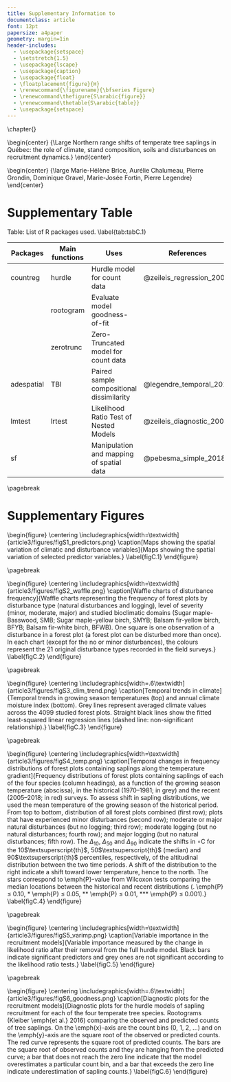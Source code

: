 ```yaml
---
title: Supplementary Information to
documentclass: article
font: 12pt
papersize: a4paper
geometry: margin=1in
header-includes:
  - \usepackage{setspace}
  - \setstretch{1.5}
  - \usepackage{lscape}
  - \usepackage{caption}
  - \usepackage{float}
  - \floatplacement{figure}{H}
  - \renewcommand{\figurename}{\bfseries Figure}
  - \renewcommand\thefigure{S\arabic{figure}}
  - \renewcommand\thetable{S\arabic{table}}
  - \usepackage{setspace}
---
```


\chapter{}

\begin{center}
{\Large Northern range shifts of temperate tree saplings in Québec: the role of climate, stand composition, soils and disturbances on recruitment dynamics.}
\end{center}

\begin{center}
{\large Marie-Hélène Brice, Aurélie Chalumeau, Pierre Grondin, Dominique Gravel, Marie-Josée Fortin, Pierre Legendre}
\end{center}




# Supplementary Table

Table: List of R packages used. \label{tab:tabC.1}

|**Packages** |**Main functions** | **Uses**                     | **References**           |
|----------|----------------|--------------------------------------|------------------------|
| countreg | hurdle         | Hurdle model for count data          | @zeileis_regression_2008 |
|          | rootogram      | Evaluate model goodness-of-fit       | |
|          | zerotrunc      | Zero-Truncated model for count data  | |
| adespatial| TBI           | Paired sample compositional dissimilarity| @legendre_temporal_2019 |
| lmtest   | lrtest         | Likelihood Ratio Test of Nested Models   | @zeileis_diagnostic_2002 |
| sf       |                | Manipulation and mapping of spatial data | @pebesma_simple_2018 |


\pagebreak

# Supplementary Figures

\begin{figure}
\centering
\includegraphics[width=\textwidth]{article3/figures/figS1_predictors.png}
\caption[Maps showing the spatial variation of climatic and disturbance variables]{Maps showing the spatial variation of selected predictor variables.}
\label{figC.1}
\end{figure}

\pagebreak


\begin{figure}
\centering
\includegraphics[width=\textwidth]{article3/figures/figS2_waffle.png}
\caption[Waffle charts of disturbance frequency]{Waffle charts representing the frequency of forest plots by disturbance type (natural disturbances and logging), level of severity (minor, moderate, major) and studied bioclimatic domains (Sugar maple-Basswood, SMB; Sugar maple-yellow birch, SMYB; Balsam fir-yellow birch, BFYB; Balsam fir-white birch, BFWB). One square is one observation of a disturbance in a forest plot (a forest plot can be disturbed more than once). In each chart (except for the no or minor disturbances), the colours represent the 21 original disturbance types recorded in the field surveys.}
\label{figC.2}
\end{figure}

\pagebreak


\begin{figure}
\centering
\includegraphics[width=.6\textwidth]{article3/figures/figS3_clim_trend.png}
\caption[Temporal trends in climate]{Temporal trends in growing season temperatures (top) and annual climate moisture index (bottom). Grey lines represent averaged climate values across the 4099 studied forest plots. Straight black lines show the fitted least-squared linear regression lines (dashed line: non-significant relationship).}
\label{figC.3}
\end{figure}



\pagebreak


\begin{figure}
\centering
\includegraphics[width=\textwidth]{article3/figures/figS4_temp.png}
\caption[Temporal changes in frequency distributions of forest plots containing saplings along the temperature gradient]{Frequency distributions of forest plots containing saplings of each of the four species (column headings), as a function of the growing season temperature (abscissa), in the historical (1970–1981; in grey) and the recent (2005–2018; in red) surveys. To assess shift in sapling distributions, we used the mean temperature of the growing season of the historical period. From top to bottom, distribution of all forest plots combined (first row); plots that have experienced minor disturbances (second row); moderate or major natural disturbances (but no logging; third row); moderate logging (but no natural disturbances; fourth row); and major logging (but no natural disturbances; fifth row). The $\Delta_{10}$, $\Delta_{50}$ and $\Delta_{90}$ indicate the shifts in $\circ$C for the 10$\textsuperscript{th}$, 50$\textsuperscript{th}$ (median) and 90$\textsuperscript{th}$ percentiles, respectively, of the altitudinal distribution between the two time periods. A shift of the distribution to the right indicate a shift toward lower temperature, hence to the north. The stars correspond to \emph{P}-value from Wilcoxon tests comparing the median locations between the historical and recent distributions (. \emph{P} $\leqslant$ 0.10, * \emph{P} $\leqslant$ 0.05, ** \emph{P} $\leqslant$ 0.01, *** \emph{P} $\leqslant$ 0.001).}
\label{figC.4}
\end{figure}

\pagebreak


\begin{figure}
\centering
\includegraphics[width=\textwidth]{article3/figures/figS5_varimp.png}
\caption[Variable importance in the recruitment models]{Variable importance measured by the change in likelihood ratio after their removal from the full hurdle model. Black bars indicate significant predictors and grey ones are not significant according to the likelihood ratio tests.}
\label{figC.5}
\end{figure}

\pagebreak


\begin{figure}
\centering
\includegraphics[width=.6\textwidth]{article3/figures/figS6_goodness.png}
\caption[Diagnostic plots for the recruitment models]{Diagnostic plots for the hurdle models of sapling recruitment for each of the four temperate tree species. Rootograms (Kleiber \emph{et al.} 2016) comparing the observed and predicted counts of tree saplings. On the \emph{x}-axis are the count bins (0, 1, 2, ...) and on the \emph{y}-axis are the square root of the observed or predicted counts. The red curve represents the square root of predicted counts. The bars are the square root of observed counts and they are hanging from the predicted curve; a bar that does not reach the zero line indicate that the model overestimates a particular count bin, and a bar that exceeds the zero line indicate underestimation of sapling counts.}
\label{figC.6}
\end{figure}
